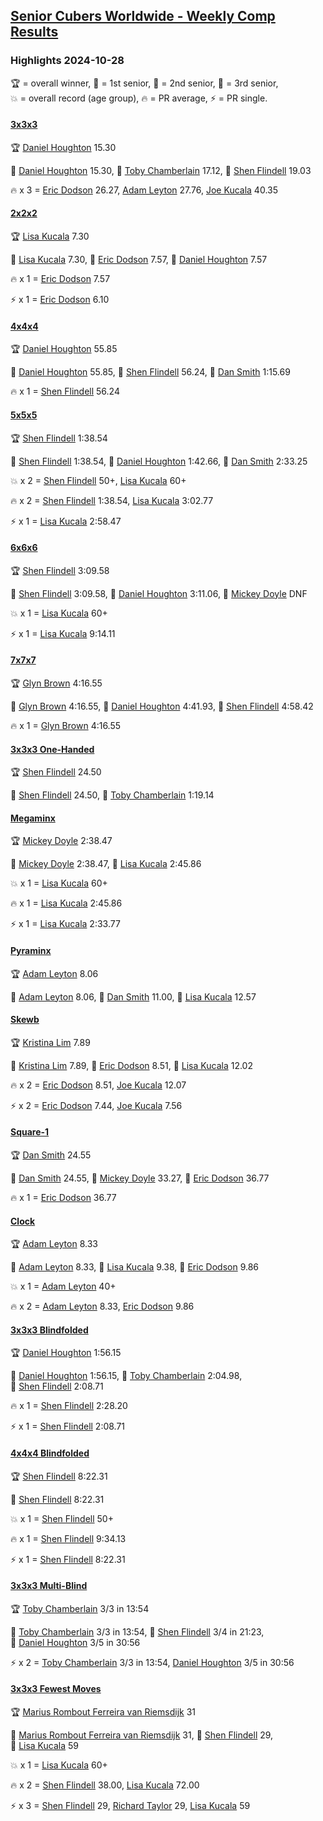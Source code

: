 <style>table {white-space: nowrap;}</style>
<link rel="stylesheet" type="text/css" href="/scw-comp/css/flags.css" />

## [Senior Cubers Worldwide - Weekly Comp Results](/scw-comp/results/)
### Highlights 2024-10-28

<span style="white-space: nowrap;">🏆 = overall winner</span>, <span style="white-space: nowrap;">🥇 = 1st senior</span>, <span style="white-space: nowrap;">🥈 = 2nd senior</span>, <span style="white-space: nowrap;">🥉 = 3rd senior</span>, <span style="white-space: nowrap;">💥 = overall record (age group)</span>, <span style="white-space: nowrap;">🔥 = PR average</span>, <span style="white-space: nowrap;">⚡ = PR single</span>.

#### [3x3x3](333.md)

<span style="white-space: nowrap;">🏆 [Daniel Houghton](../../persons/daniel_houghton/333.md) 15.30</span>

<span style="white-space: nowrap;">🥇 [Daniel Houghton](../../persons/daniel_houghton/333.md) 15.30</span>, <span style="white-space: nowrap;">🥈 [Toby Chamberlain](../../persons/toby_chamberlain/333.md) 17.12</span>, <span style="white-space: nowrap;">🥉 [Shen Flindell](../../persons/shen_flindell/333.md) 19.03</span>

🔥 x 3 = <span style="white-space: nowrap;">[Eric Dodson](../../persons/eric_dodson/333.md) 26.27</span>, <span style="white-space: nowrap;">[Adam Leyton](../../persons/adam_leyton/333.md) 27.76</span>, <span style="white-space: nowrap;">[Joe Kucala](../../persons/joe_kucala/333.md) 40.35</span>

#### [2x2x2](222.md)

<span style="white-space: nowrap;">🏆 [Lisa Kucala](../../persons/lisa_kucala/222.md) 7.30</span>

<span style="white-space: nowrap;">🥇 [Lisa Kucala](../../persons/lisa_kucala/222.md) 7.30</span>, <span style="white-space: nowrap;">🥈 [Eric Dodson](../../persons/eric_dodson/222.md) 7.57</span>, <span style="white-space: nowrap;">🥉 [Daniel Houghton](../../persons/daniel_houghton/222.md) 7.57</span>

🔥 x 1 = <span style="white-space: nowrap;">[Eric Dodson](../../persons/eric_dodson/222.md) 7.57</span>

⚡ x 1 = <span style="white-space: nowrap;">[Eric Dodson](../../persons/eric_dodson/222.md) 6.10</span>

#### [4x4x4](444.md)

<span style="white-space: nowrap;">🏆 [Daniel Houghton](../../persons/daniel_houghton/444.md) 55.85</span>

<span style="white-space: nowrap;">🥇 [Daniel Houghton](../../persons/daniel_houghton/444.md) 55.85</span>, <span style="white-space: nowrap;">🥈 [Shen Flindell](../../persons/shen_flindell/444.md) 56.24</span>, <span style="white-space: nowrap;">🥉 [Dan Smith](../../persons/dan_smith/444.md) 1:15.69</span>

🔥 x 1 = <span style="white-space: nowrap;">[Shen Flindell](../../persons/shen_flindell/444.md) 56.24</span>

#### [5x5x5](555.md)

<span style="white-space: nowrap;">🏆 [Shen Flindell](../../persons/shen_flindell/555.md) 1:38.54</span>

<span style="white-space: nowrap;">🥇 [Shen Flindell](../../persons/shen_flindell/555.md) 1:38.54</span>, <span style="white-space: nowrap;">🥈 [Daniel Houghton](../../persons/daniel_houghton/555.md) 1:42.66</span>, <span style="white-space: nowrap;">🥉 [Dan Smith](../../persons/dan_smith/555.md) 2:33.25</span>

💥 x 2 = <span style="white-space: nowrap;">[Shen Flindell](../../persons/shen_flindell/555.md) 50+</span>, <span style="white-space: nowrap;">[Lisa Kucala](../../persons/lisa_kucala/555.md) 60+</span>

🔥 x 2 = <span style="white-space: nowrap;">[Shen Flindell](../../persons/shen_flindell/555.md) 1:38.54</span>, <span style="white-space: nowrap;">[Lisa Kucala](../../persons/lisa_kucala/555.md) 3:02.77</span>

⚡ x 1 = <span style="white-space: nowrap;">[Lisa Kucala](../../persons/lisa_kucala/555.md) 2:58.47</span>

#### [6x6x6](666.md)

<span style="white-space: nowrap;">🏆 [Shen Flindell](../../persons/shen_flindell/666.md) 3:09.58</span>

<span style="white-space: nowrap;">🥇 [Shen Flindell](../../persons/shen_flindell/666.md) 3:09.58</span>, <span style="white-space: nowrap;">🥈 [Daniel Houghton](../../persons/daniel_houghton/666.md) 3:11.06</span>, <span style="white-space: nowrap;">🥉 [Mickey Doyle](../../persons/mickey_doyle/666.md) DNF</span>

💥 x 1 = <span style="white-space: nowrap;">[Lisa Kucala](../../persons/lisa_kucala/666.md) 60+</span>

⚡ x 1 = <span style="white-space: nowrap;">[Lisa Kucala](../../persons/lisa_kucala/666.md) 9:14.11</span>

#### [7x7x7](777.md)

<span style="white-space: nowrap;">🏆 [Glyn Brown](../../persons/glyn_brown/777.md) 4:16.55</span>

<span style="white-space: nowrap;">🥇 [Glyn Brown](../../persons/glyn_brown/777.md) 4:16.55</span>, <span style="white-space: nowrap;">🥈 [Daniel Houghton](../../persons/daniel_houghton/777.md) 4:41.93</span>, <span style="white-space: nowrap;">🥉 [Shen Flindell](../../persons/shen_flindell/777.md) 4:58.42</span>

🔥 x 1 = <span style="white-space: nowrap;">[Glyn Brown](../../persons/glyn_brown/777.md) 4:16.55</span>

#### [3x3x3 One-Handed](333oh.md)

<span style="white-space: nowrap;">🏆 [Shen Flindell](../../persons/shen_flindell/333oh.md) 24.50</span>

<span style="white-space: nowrap;">🥇 [Shen Flindell](../../persons/shen_flindell/333oh.md) 24.50</span>, <span style="white-space: nowrap;">🥈 [Toby Chamberlain](../../persons/toby_chamberlain/333oh.md) 1:19.14</span>

#### [Megaminx](minx.md)

<span style="white-space: nowrap;">🏆 [Mickey Doyle](../../persons/mickey_doyle/minx.md) 2:38.47</span>

<span style="white-space: nowrap;">🥇 [Mickey Doyle](../../persons/mickey_doyle/minx.md) 2:38.47</span>, <span style="white-space: nowrap;">🥈 [Lisa Kucala](../../persons/lisa_kucala/minx.md) 2:45.86</span>

💥 x 1 = <span style="white-space: nowrap;">[Lisa Kucala](../../persons/lisa_kucala/minx.md) 60+</span>

🔥 x 1 = <span style="white-space: nowrap;">[Lisa Kucala](../../persons/lisa_kucala/minx.md) 2:45.86</span>

⚡ x 1 = <span style="white-space: nowrap;">[Lisa Kucala](../../persons/lisa_kucala/minx.md) 2:33.77</span>

#### [Pyraminx](pyram.md)

<span style="white-space: nowrap;">🏆 [Adam Leyton](../../persons/adam_leyton/pyram.md) 8.06</span>

<span style="white-space: nowrap;">🥇 [Adam Leyton](../../persons/adam_leyton/pyram.md) 8.06</span>, <span style="white-space: nowrap;">🥈 [Dan Smith](../../persons/dan_smith/pyram.md) 11.00</span>, <span style="white-space: nowrap;">🥉 [Lisa Kucala](../../persons/lisa_kucala/pyram.md) 12.57</span>

#### [Skewb](skewb.md)

<span style="white-space: nowrap;">🏆 [Kristina Lim](../../persons/kristina_lim/skewb.md) 7.89</span>

<span style="white-space: nowrap;">🥇 [Kristina Lim](../../persons/kristina_lim/skewb.md) 7.89</span>, <span style="white-space: nowrap;">🥈 [Eric Dodson](../../persons/eric_dodson/skewb.md) 8.51</span>, <span style="white-space: nowrap;">🥉 [Lisa Kucala](../../persons/lisa_kucala/skewb.md) 12.02</span>

🔥 x 2 = <span style="white-space: nowrap;">[Eric Dodson](../../persons/eric_dodson/skewb.md) 8.51</span>, <span style="white-space: nowrap;">[Joe Kucala](../../persons/joe_kucala/skewb.md) 12.07</span>

⚡ x 2 = <span style="white-space: nowrap;">[Eric Dodson](../../persons/eric_dodson/skewb.md) 7.44</span>, <span style="white-space: nowrap;">[Joe Kucala](../../persons/joe_kucala/skewb.md) 7.56</span>

#### [Square-1](sq1.md)

<span style="white-space: nowrap;">🏆 [Dan Smith](../../persons/dan_smith/sq1.md) 24.55</span>

<span style="white-space: nowrap;">🥇 [Dan Smith](../../persons/dan_smith/sq1.md) 24.55</span>, <span style="white-space: nowrap;">🥈 [Mickey Doyle](../../persons/mickey_doyle/sq1.md) 33.27</span>, <span style="white-space: nowrap;">🥉 [Eric Dodson](../../persons/eric_dodson/sq1.md) 36.77</span>

🔥 x 1 = <span style="white-space: nowrap;">[Eric Dodson](../../persons/eric_dodson/sq1.md) 36.77</span>

#### [Clock](clock.md)

<span style="white-space: nowrap;">🏆 [Adam Leyton](../../persons/adam_leyton/clock.md) 8.33</span>

<span style="white-space: nowrap;">🥇 [Adam Leyton](../../persons/adam_leyton/clock.md) 8.33</span>, <span style="white-space: nowrap;">🥈 [Lisa Kucala](../../persons/lisa_kucala/clock.md) 9.38</span>, <span style="white-space: nowrap;">🥉 [Eric Dodson](../../persons/eric_dodson/clock.md) 9.86</span>

💥 x 1 = <span style="white-space: nowrap;">[Adam Leyton](../../persons/adam_leyton/clock.md) 40+</span>

🔥 x 2 = <span style="white-space: nowrap;">[Adam Leyton](../../persons/adam_leyton/clock.md) 8.33</span>, <span style="white-space: nowrap;">[Eric Dodson](../../persons/eric_dodson/clock.md) 9.86</span>

#### [3x3x3 Blindfolded](333bf.md)

<span style="white-space: nowrap;">🏆 [Daniel Houghton](../../persons/daniel_houghton/333bf.md) 1:56.15</span>

<span style="white-space: nowrap;">🥇 [Daniel Houghton](../../persons/daniel_houghton/333bf.md) 1:56.15</span>, <span style="white-space: nowrap;">🥈 [Toby Chamberlain](../../persons/toby_chamberlain/333bf.md) 2:04.98</span>, <span style="white-space: nowrap;">🥉 [Shen Flindell](../../persons/shen_flindell/333bf.md) 2:08.71</span>

🔥 x 1 = <span style="white-space: nowrap;">[Shen Flindell](../../persons/shen_flindell/333bf.md) 2:28.20</span>

⚡ x 1 = <span style="white-space: nowrap;">[Shen Flindell](../../persons/shen_flindell/333bf.md) 2:08.71</span>

#### [4x4x4 Blindfolded](444bf.md)

<span style="white-space: nowrap;">🏆 [Shen Flindell](../../persons/shen_flindell/444bf.md) 8:22.31</span>

<span style="white-space: nowrap;">🥇 [Shen Flindell](../../persons/shen_flindell/444bf.md) 8:22.31</span>

💥 x 1 = <span style="white-space: nowrap;">[Shen Flindell](../../persons/shen_flindell/444bf.md) 50+</span>

🔥 x 1 = <span style="white-space: nowrap;">[Shen Flindell](../../persons/shen_flindell/444bf.md) 9:34.13</span>

⚡ x 1 = <span style="white-space: nowrap;">[Shen Flindell](../../persons/shen_flindell/444bf.md) 8:22.31</span>

#### [3x3x3 Multi-Blind](333mbf.md)

<span style="white-space: nowrap;">🏆 [Toby Chamberlain](../../persons/toby_chamberlain/333mbf.md) 3/3 in 13:54</span>

<span style="white-space: nowrap;">🥇 [Toby Chamberlain](../../persons/toby_chamberlain/333mbf.md) 3/3 in 13:54</span>, <span style="white-space: nowrap;">🥈 [Shen Flindell](../../persons/shen_flindell/333mbf.md) 3/4 in 21:23</span>, <span style="white-space: nowrap;">🥉 [Daniel Houghton](../../persons/daniel_houghton/333mbf.md) 3/5 in 30:56</span>

⚡ x 2 = <span style="white-space: nowrap;">[Toby Chamberlain](../../persons/toby_chamberlain/333mbf.md) 3/3 in 13:54</span>, <span style="white-space: nowrap;">[Daniel Houghton](../../persons/daniel_houghton/333mbf.md) 3/5 in 30:56</span>

#### [3x3x3 Fewest Moves](333fm.md)

<span style="white-space: nowrap;">🏆 [Marius Rombout Ferreira van Riemsdijk](../../persons/marius_rombout_ferreira_van_riemsdijk/333fm.md) 31</span>

<span style="white-space: nowrap;">🥇 [Marius Rombout Ferreira van Riemsdijk](../../persons/marius_rombout_ferreira_van_riemsdijk/333fm.md) 31</span>, <span style="white-space: nowrap;">🥈 [Shen Flindell](../../persons/shen_flindell/333fm.md) 29</span>, <span style="white-space: nowrap;">🥉 [Lisa Kucala](../../persons/lisa_kucala/333fm.md) 59</span>

💥 x 1 = <span style="white-space: nowrap;">[Lisa Kucala](../../persons/lisa_kucala/333fm.md) 60+</span>

🔥 x 2 = <span style="white-space: nowrap;">[Shen Flindell](../../persons/shen_flindell/333fm.md) 38.00</span>, <span style="white-space: nowrap;">[Lisa Kucala](../../persons/lisa_kucala/333fm.md) 72.00</span>

⚡ x 3 = <span style="white-space: nowrap;">[Shen Flindell](../../persons/shen_flindell/333fm.md) 29</span>, <span style="white-space: nowrap;">[Richard Taylor](../../persons/richard_taylor/333fm.md) 29</span>, <span style="white-space: nowrap;">[Lisa Kucala](../../persons/lisa_kucala/333fm.md) 59</span>


<!-- Global site tag (gtag.js) - Google Analytics -->
<script async src="https://www.googletagmanager.com/gtag/js?id=UA-86348435-3"></script>
<script>window.dataLayer = window.dataLayer || []; function gtag() {dataLayer.push(arguments);} gtag('js', new Date()); gtag('config', 'UA-86348435-3');</script>
